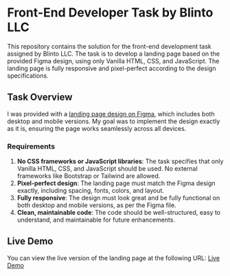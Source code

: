 # Front-End Developer Task by Blinto LLC

This repository contains the solution for the front-end development task assigned by Blinto LLC. The task is to develop a landing page based on the provided Figma design, using only Vanilla HTML, CSS, and JavaScript. The landing page is fully responsive and pixel-perfect according to the design specifications.

## Task Overview

I was provided with a [landing page design on Figma](https://www.figma.com/design/WitDScgX1YPwq62SVVvAXl/Frontend-Web-Developer--Intern--Assignment?node-id=0-1&p=f&t=Uuf9ABtIbCC8LlIe-0), which includes both desktop and mobile versions. My goal was to implement the design exactly as it is, ensuring the page works seamlessly across all devices.

### Requirements
1. **No CSS frameworks or JavaScript libraries**: The task specifies that only Vanilla HTML, CSS, and JavaScript should be used. No external frameworks like Bootstrap or Tailwind are allowed.
2. **Pixel-perfect design**: The landing page must match the Figma design exactly, including spacing, fonts, colors, and layout.
3. **Fully responsive**: The design must look great and be fully functional on both desktop and mobile versions, as per the Figma file.
4. **Clean, maintainable code**: The code should be well-structured, easy to understand, and maintainable for future enhancements.

## Live Demo
You can view the live version of the landing page at the following URL:
[Live Demo](https://mahfuzhasan2003.github.io/front-end-developer-task-by-blinto-llc/)

